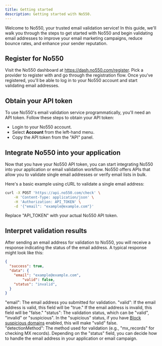 ```yaml
---
title: Getting started
description: Getting started with No550.
---
```


Welcome to No550, your trusted email validation service! In this guide, we'll walk you through the steps to get started with No550 and begin validating email addresses to improve your email marketing campaigns, reduce bounce rates, and enhance your sender reputation.

## Register for No550

Visit the No550 dashboard at https://dash.no550.com/register. Pick a provider to register with and go through the registration flow. Once you've registered, you'll be able to log in to your No550 account and start validating email addresses.

## Obtain your API token

To use No550's email validation service programmatically, you'll need an API token. Follow these steps to obtain your API token:
* Login to your No550 account.
* Select **Account** from the left-hand menu.
* Copy the API token from the "API" panel.

## Integrate No550 into your application

Now that you have your No550 API token, you can start integrating No550 into your application or email validation workflow. No550 offers APIs that allow you to validate single email addresses or verify email lists in bulk.

Here's a basic example using cURL to validate a single email address:

```bash
curl -X POST 'https://api.no550.com/check' \
	-H 'Content-Type: application/json' \
	-H 'Authorization: API_TOKEN' \
	-d '{"email": "example@example.com"}'
```

Replace "API_TOKEN" with your actual No550 API token.

## Interpret validation results

After sending an email address for validation to No550, you will receive a response indicating the status of the email address. A typical response might look like this:

```json
{
  "success": true,
  "data": {
    "email": "example@example.com",
		"valid": false,
    "status": "invalid",
  }
}
```

"email": The email address you submitted for validation.
"valid": If the email address is valid, this field will be "true." If the email address is invalid, this field will be "false."
"status": The validation status, which can be "valid", "invalid" or "suspicious". In the "supicious" status, if you have [Block suspicious domains](/configuration/basic/#block-suspicious-domains) enabled, this will make "valid" false.
"detectionMethod": The method used for validation (e.g., "mx_records" for checking MX records).
Depending on the "status" field, you can decide how to handle the email address in your application or email campaign.

